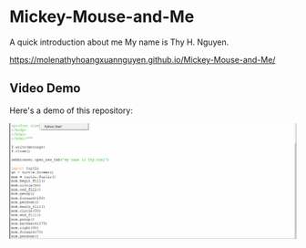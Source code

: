 # Mickey-Mouse-and-Me
A quick introduction about me
My name is Thy H. Nguyen.

https://molenathyhoangxuannguyen.github.io/Mickey-Mouse-and-Me/

## Video Demo

Here's a demo of this repository:

<img src='demo.gif' title='Video Walkthrough' width='' alt='Video Walkthrough' />
